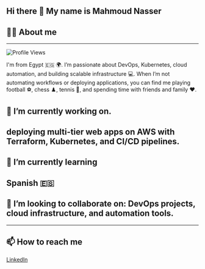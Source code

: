 ## Hi there 👋 My name is Mahmoud Nasser

## 🙋‍♂️ About me
-------------
![Profile Views](https://komarev.com/ghpvc/?username=Salieri20&color=blue)

I'm from Egypt 🇪🇬 🌍. I’m passionate about DevOps, Kubernetes, cloud automation, and building scalable infrastructure 💻. When I’m not automating workflows or deploying applications, you can find me playing football ⚽, chess ♟️, tennis 🎾, and spending time with friends and family ❤️.
 
## 🔭 I’m currently working on. 
deploying multi-tier web apps on AWS with Terraform, Kubernetes, and CI/CD pipelines.  
---------------------------------------------
## 🌱 I’m currently learning 
Spanish 🇪🇸 
---------------------------------------------
## 👯 I’m looking to collaborate on: DevOps projects, cloud infrastructure, and automation tools.  
--------------
## 📫 How to reach me
[LinkedIn](https://www.linkedin.com/in/mahmoud-nasser-32345424a) 

